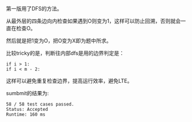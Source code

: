第一版用了DFS的方法。

从最外层的四条边向内检查如果遇到O则变为1，这样可以防止回溯，否则就会一直在检查O。

然后就是把1变为O，把O变为X即为题中所求。

比较tricky的是，判断往内部dfs是用的边界判定是：

    if i > 1:
    if i < m - 2:

这样可以避免重复检查边界，提高运行效率，避免LTE。

sumbmit的结果为:
```
58 / 58 test cases passed.
Status: Accepted
Runtime: 160 ms
```
